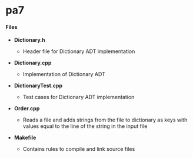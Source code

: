 # pa7

#### Files

- **Dictionary.h**

	- Header file for Dictionary ADT implementation

- **Dictionary.cpp**

	- Implementation of Dictionary ADT

- **DictionaryTest.cpp**

	- Test cases for Dictionary ADT implementation

- **Order.cpp**

	- Reads a file and adds strings from the file to dictionary as keys with values equal to the line of the string in the input file

- **Makefile**

	- Contains rules to compile and link source files
